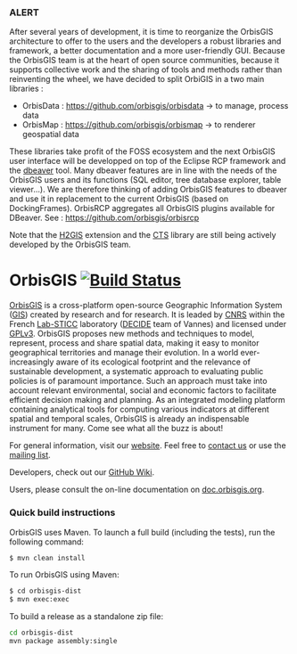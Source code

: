 ### ALERT

After several years of development, it is time to reorganize the OrbisGIS architecture to offer to the users and the developers a robust libraries and framework, a better documentation and a more user-friendly GUI. Because the OrbisGIS team is at the heart of open source communities, because it supports collective work and the sharing of tools and methods rather than reinventing the wheel, we have decided to split OrbiGIS in a two main libraries : 

- OrbisData : https://github.com/orbisgis/orbisdata -> to manage, process data
- OrbisMap : https://github.com/orbisgis/orbismap -> to renderer geospatial data

These libraries take profit of the FOSS ecosystem and the next OrbisGIS user interface will be developped on top of the Eclipse RCP framework and the [dbeaver](https://dbeaver.io/) tool. Many dbeaver features are in line with the needs of the OrbisGIS users and its functions (SQL editor, tree database explorer, table viewer...). We are therefore thinking of adding OrbisGIS features to dbeaver and use it in replacement to the current OrbisGIS (based on DockingFrames). 
OrbisRCP aggregates all OrbisGIS plugins available for DBeaver. See : https://github.com/orbisgis/orbisrcp

Note that the [H2GIS](http://www.h2gis.org/) extension and the [CTS](https://github.com/orbisgis/cts) library are still being actively developed by the OrbisGIS team.




# OrbisGIS [![Build Status](https://travis-ci.org/orbisgis/orbisgis.png?branch=master)](https://travis-ci.org/orbisgis/orbisgis)


[OrbisGIS](http://orbisgis.org/) is a cross-platform open-source Geographic Information System ([GIS](https://en.wikipedia.org/wiki/Geographic_information_system)) created by research and for research. It is leaded by [CNRS](http://www.cnrs.fr/) within the French [Lab-STICC](http://www.lab-sticc.fr/) laboratory ([DECIDE](http://www.lab-sticc.fr/en/teams/m-570-decide.htm) team of Vannes) and licensed under [GPLv3](https://github.com/orbisgis/orbisgis/blob/master/Licenses/license-GPL.txt). OrbisGIS proposes new methods and techniques to model, represent, process and share spatial data, making it easy to monitor geographical territories and manage their evolution.
In a world ever-increasingly aware of its ecological footprint and the relevance of sustainable development, a systematic approach to evaluating public policies is of paramount importance. Such an approach must take into account relevant environmental, social and economic factors to facilitate efficient decision making and planning. As an integrated modeling platform containing analytical tools for computing various indicators at different spatial and temporal scales, OrbisGIS is already an indispensable instrument for many. Come see what all the buzz is about!


For general information, visit our [website](http://www.orbisgis.org). Feel free to [contact us](http://www.orbisgis.org/#contact) or use the [mailing list](http://orbisgis.3871844.n2.nabble.com/).

Developers, check out our [GitHub Wiki](https://github.com/orbisgis/orbisgis/wiki).

Users, please consult the on-line documentation on [doc.orbisgis.org](http://doc.orbisgis.org/).

### Quick build instructions

OrbisGIS uses Maven. To launch a full build (including the tests), run the following command:
```bash
$ mvn clean install
```
To run OrbisGIS using Maven:
```bash
$ cd orbisgis-dist
$ mvn exec:exec
```

To build a release as a standalone zip file:
```bash
cd orbisgis-dist
mvn package assembly:single
```
